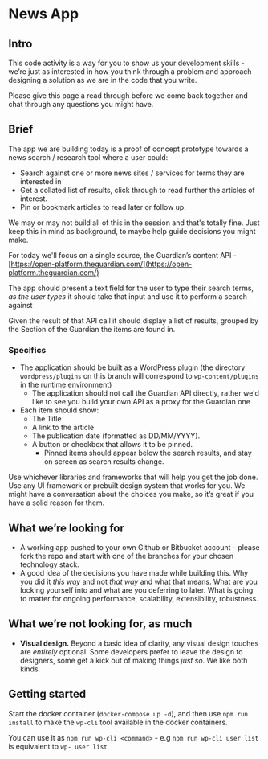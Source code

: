 # News App

## Intro

This code activity is a way for you to show us your development skills -
we’re just as interested in how you think through a problem and approach
designing a solution as we are in the code that you write.

Please give this page a read through before we come back together and
chat through any questions you might have.

## Brief

The app we are building today is a proof of concept prototype towards a
news search / research tool where a user could:

- Search against one or more news sites / services for terms they are
  interested in
- Get a collated list of results, click through to read further the
  articles of interest.
- Pin or bookmark articles to read later or follow up.

We may or may not build all of this in the session and that's totally
fine. Just keep this in mind as background, to maybe help guide
decisions you might make.

For today we'll focus on a single source, the Guardian’s content API -
[https://open-platform.theguardian.com/](https://open-platform.theguardian.com/)

The app should present a text field for the user to type their search
terms, _as the user types_ it should take that input and use it to
perform a search against

Given the result of that API call it should display a list of results,
grouped by the Section of the Guardian the items are found in.

### Specifics

- The application should be built as a WordPress plugin (the directory `wordpress/plugins` on this branch will correspond to `wp-content/plugins` in the runtime environment)
  - The application should not call the Guardian API directly, rather
    we'd like to see you build your own API as a proxy for the
    Guardian one
- Each item should show:
  - The Title
  - A link to the article
  - The publication date (formatted as DD/MM/YYYY).
  - A button or checkbox that allows it to be pinned.
    - Pinned items should appear below the search results, and stay
      on screen as search results change.

Use whichever libraries and frameworks that will help you get the job
done. Use any UI framework or prebuilt design system that works for you.
We might have a conversation about the choices you make, so it’s great
if you have a solid reason for them.

## What we’re looking for

- A working app pushed to your own Github or Bitbucket account - please fork the repo
  and start with one of the branches for your chosen technology stack.
- A good idea of the decisions you have made while building this. Why
  you did it _this way_ and not _that way_ and what that means. What are
  you locking yourself into and what are you deferring to later. What is
  going to matter for ongoing performance, scalability, extensibility,
  robustness.

## **What we’re not looking for, as much**

- **Visual design.** Beyond a basic idea of clarity, any visual design
  touches are _entirely_ optional. Some developers prefer to leave the
  design to designers, some get a kick out of making things _just so_.
  We like both kinds.

## Getting started

Start the docker container (`docker-compose up -d`), and then use `npm run install` to make the `wp-cli` tool available in the docker containers.

You can use it as `npm run wp-cli <command>` - e.g `npm run wp-cli user list` is equivalent to `wp- user list`
